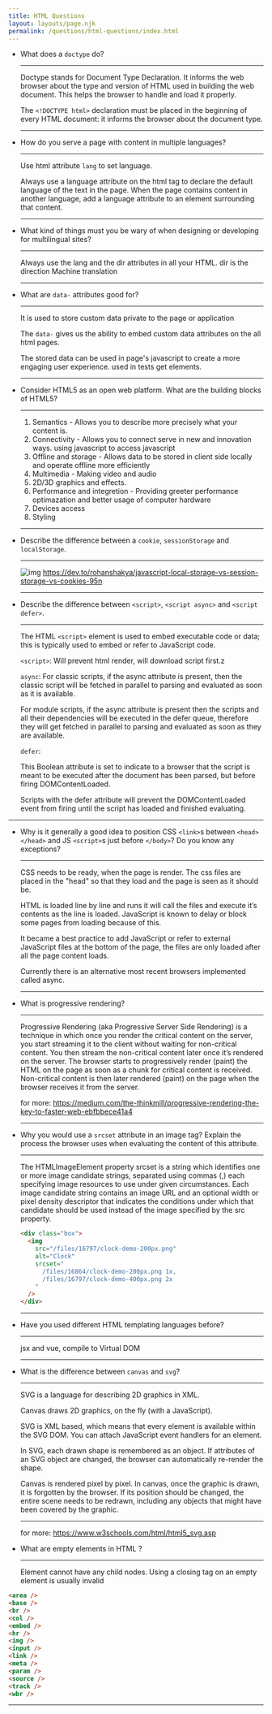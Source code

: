 ```yaml
---
title: HTML Questions
layout: layouts/page.njk
permalink: /questions/html-questions/index.html
---
```


- What does a `doctype` do?

  ***

  Doctype stands for Document Type Declaration. It informs the web browser about the type and version of HTML used in building the web document. This helps the browser to handle and load it properly.

  The `<!DOCTYPE html>` declaration must be placed in the beginning of every HTML document: it informs the browser about the document type.

  ***

- How do you serve a page with content in multiple languages?

  ***

  Use html attribute `lang` to set language.

  Always use a language attribute on the html tag to declare the default language of the text in the page. When the page contains content in another language, add a language attribute to an element surrounding that content.

  ***

- What kind of things must you be wary of when designing or developing for multilingual sites?

  ***

  Always use the lang and the dir attributes in all your HTML.
  dir is the direction
  Machine translation

  ***

- What are `data-` attributes good for?

  ***

  It is used to store custom data private to the page or application

  The `data-` gives us the ability to embed custom data attributes on the all html pages.

  The stored data can be used in page's javascript to create a more engaging user experience. used in tests get elements.

  ***

- Consider HTML5 as an open web platform. What are the building blocks of HTML5?

  ***

  1. Semantics - Allows you to describe more precisely what your content is.
  2. Connectivity - Allows you to connect serve in new and innovation ways. using javascript to access javascript
  3. Offline and storage - Allows data to be stored in client side locally and operate offline more efficiently
  4. Multimedia - Making video and audio
  5. 2D/3D graphics and effects.
  6. Performance and integretion - Providing greeter performance optimazation and better usage of computer hardware
  7. Devices access
  8. Styling

  ***

- Describe the difference between a `cookie`, `sessionStorage` and `localStorage`.
  ***
  ![img](https://res.cloudinary.com/practicaldev/image/fetch/s--l0dXxSlh--/c_limit%2Cf_auto%2Cfl_progressive%2Cq_auto%2Cw_880/https://dev-to-uploads.s3.amazonaws.com/i/eyov7ylvzgm3o7t5j27w.png)
  https://dev.to/rohanshakya/javascript-local-storage-vs-session-storage-vs-cookies-95n
  ***
- Describe the difference between `<script>`, `<script async>` and `<script defer>`.

  ***

  The HTML `<script>` element is used to embed executable code or data; this is typically used to embed or refer to JavaScript code.

  `<script>`: Will prevent html render, will download script first.z

  `async`: For classic scripts, if the async attribute is present, then the classic script will be fetched in parallel to parsing and evaluated as soon as it is available.

  For module scripts, if the async attribute is present then the scripts and all their dependencies will be executed in the defer queue, therefore they will get fetched in parallel to parsing and evaluated as soon as they are available.

  `defer`:

  This Boolean attribute is set to indicate to a browser that the script is meant to be executed after the document has been parsed, but before firing DOMContentLoaded.

  Scripts with the defer attribute will prevent the DOMContentLoaded event from firing until the script has loaded and finished evaluating.

---

- Why is it generally a good idea to position CSS `<link>`s between `<head></head>` and JS `<script>`s just before `</body>`? Do you know any exceptions?

  ***

  CSS needs to be ready, when the page is render. The css files are placed in the "head" so that they load and the page is seen as it should be.

  HTML is loaded line by line and runs it will call the files and execute it’s contents as the line is loaded. JavaScript is known to delay or block some pages from loading because of this.

  It became a best practice to add JavaScript or refer to external JavaScript files at the bottom of the page, the files are only loaded after all the page content loads.

  Currently there is an alternative most recent browsers implemented called async.

  ***

- What is progressive rendering?

  ***

  Progressive Rendering (aka Progressive Server Side Rendering) is a technique in which once you render the critical content on the server, you start streaming it to the client without waiting for non-critical content. You then stream the non-critical content later once it’s rendered on the server. The browser starts to progressively render (paint) the HTML on the page as soon as a chunk for critical content is received. Non-critical content is then later rendered (paint) on the page when the browser receives it from the server.

  for more: https://medium.com/the-thinkmill/progressive-rendering-the-key-to-faster-web-ebfbbece41a4

  ***

- Why you would use a `srcset` attribute in an image tag? Explain the process the browser uses when evaluating the content of this attribute.

  ***

  The HTMLImageElement property srcset is a string which identifies one or more image candidate strings, separated using commas (,) each specifying image resources to use under given circumstances. Each image candidate string contains an image URL and an optional width or pixel density descriptor that indicates the conditions under which that candidate should be used instead of the image specified by the src property.

  ```html
  <div class="box">
    <img
      src="/files/16797/clock-demo-200px.png"
      alt="Clock"
      srcset="
        /files/16864/clock-demo-200px.png 1x,
        /files/16797/clock-demo-400px.png 2x
      "
    />
  </div>
  ```

  ***

- Have you used different HTML templating languages before?
  ***
  jsx and vue, compile to Virtual DOM
  ***
- What is the difference between `canvas` and `svg`?

  ***

  SVG is a language for describing 2D graphics in XML.

  Canvas draws 2D graphics, on the fly (with a JavaScript).

  SVG is XML based, which means that every element is available within the SVG DOM. You can attach JavaScript event handlers for an element.

  In SVG, each drawn shape is remembered as an object. If attributes of an SVG object are changed, the browser can automatically re-render the shape.

  Canvas is rendered pixel by pixel. In canvas, once the graphic is drawn, it is forgotten by the browser. If its position should be changed, the entire scene needs to be redrawn, including any objects that might have been covered by the graphic.

  ***

  for more: https://www.w3schools.com/html/html5_svg.asp

- What are empty elements in HTML ?
  ***
  Element cannot have any child nodes. Using a closing tag on an empty element is usually invalid

```html
<area />
<base />
<br />
<col />
<embed />
<hr />
<img />
<input />
<link />
<meta />
<param />
<source />
<track />
<wbr />
```

---
